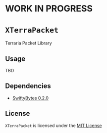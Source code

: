 
# WORK IN PROGRESS
# `XTerraPacket`
  Terraria Packet Library

 ## Usage
TBD
 
 ## Dependencies

- [SwiftyBytes 0.2.0](https://github.com/Xenoxiluna/SwiftyBytes)

 ## License

 `XTerraPacket` is licensed under the [MIT License](LICENSE)
